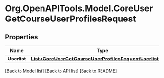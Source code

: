 # Org.OpenAPITools.Model.CoreUserGetCourseUserProfilesRequest

## Properties

Name | Type | Description | Notes
------------ | ------------- | ------------- | -------------
**Userlist** | [**List&lt;CoreUserGetCourseUserProfilesRequestUserlistInner&gt;**](CoreUserGetCourseUserProfilesRequestUserlistInner.md) |  | 

[[Back to Model list]](../README.md#documentation-for-models) [[Back to API list]](../README.md#documentation-for-api-endpoints) [[Back to README]](../README.md)

